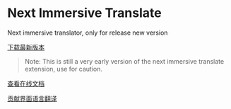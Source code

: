 # Next Immersive Translate

Next immersive translator, only for release new version

[下载最新版本](https://github.com/immersive-translate/next-immersive-translate/releases)

> Note: This is still a very early version of the next immersive translate extension, use for caution.

[查看在线文档](https://immersive-translate.owenyoung.com/)

[贡献界面语言翻译](https://crowdin.com/project/immersive-translate)
